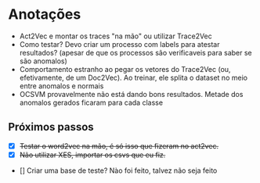 # Anotações

- Act2Vec e montar os traces "na mão" ou utilizar Trace2Vec
- Como testar? Devo criar um processo com labels para atestar resultados? 
(apesar de que os processos são verificaveis para saber se são anomalos)
- Comportamento estranho ao pegar os vetores do Trace2Vec (ou, efetivamente, de um Doc2Vec).
Ao treinar, ele splita o dataset no meio entre anomalos e normais
- OCSVM provavelmente não está dando bons resultados.
Metade dos anomalos gerados ficaram para cada classe

## Próximos passos
- [x] ~~Testar o word2vec na mão, é só isso que fizeram no act2vec.~~
- [x] ~~Não utilizar XES, importar os csvs que eu fiz.~~
- [] Criar uma base de teste? Nào foi feito, talvez não seja feito
